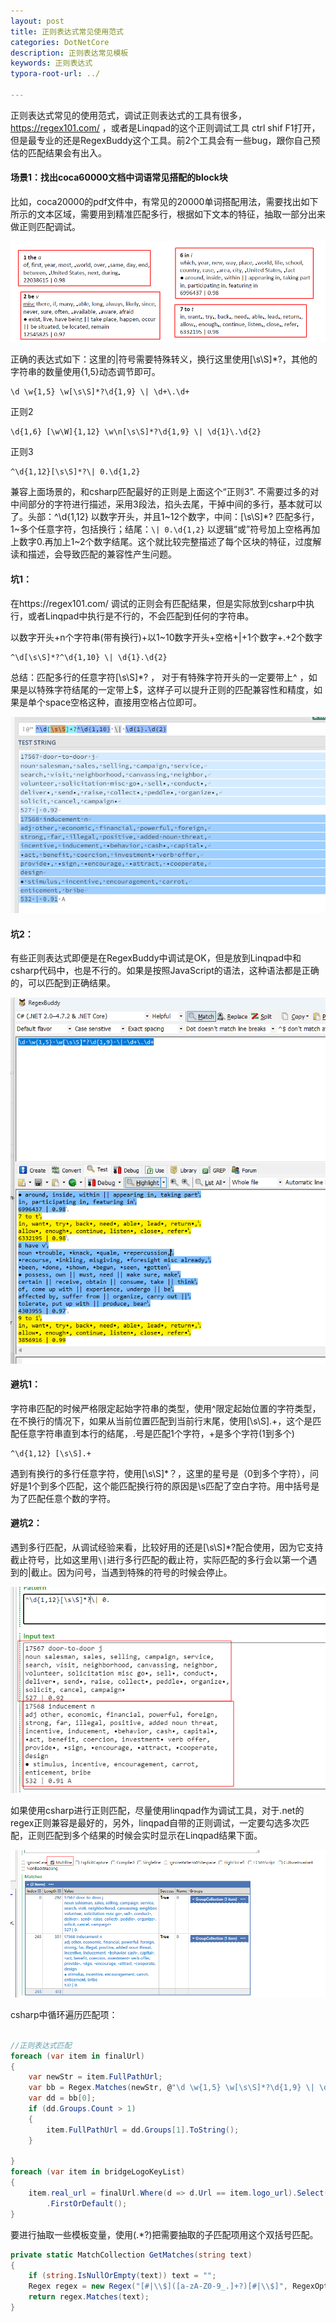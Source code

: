 ```yaml
---
layout: post
title: 正则表达式常见使用范式
categories: DotNetCore
description: 正则表达常见模板
keywords: 正则表达式
typora-root-url: ../

---
```


正则表达式常见的使用范式，调试正则表达式的工具有很多，https://regex101.com/ ，或者是Linqpad的这个正则调试工具 ctrl shif F1打开，但是最专业的还是RegexBuddy这个工具。前2个工具会有一些bug，跟你自己预估的匹配结果会有出入。

#### 场景1：找出coca60000文档中词语常见搭配的block块

比如，coca20000的pdf文件中，有常见的20000单词搭配用法，需要找出如下所示的文本区域，需要用到精准匹配多行，根据如下文本的特征，抽取一部分出来做正则匹配调试。

![image-20231111141911500](/images/posts/image-20231111141911500.png)

正确的表达式如下：这里的|符号需要特殊转义，换行这里使用[\s\S]*?，其他的字符串的数量使用{1,5}动态调节即可。

````shell
\d \w{1,5} \w[\s\S]*?\d{1,9} \| \d+\.\d+
````

正则2

```shell
\d{1,6} [\w\W]{1,12} \w\n[\s\S]*?\d{1,9} \| \d{1}\.\d{2}
```

正则3

```shell
^\d{1,12}[\s\S]*?\| 0.\d{1,2}
```

兼容上面场景的，和csharp匹配最好的正则是上面这个“正则3”. 不需要过多的对中间部分的字符进行描述，采用3段法，掐头去尾，干掉中间的多行，基本就可以了。头部：^\d{1,12} 以数字开头，并且1~12个数字，中间：[\s\S]*? 匹配多行，1~多个任意字符，包括换行；结尾：`\| 0.\d{1,2}`  以逻辑“或”符号加上空格再加上数字0.再加上1~2个数字结尾。这个就比较完整描述了每个区块的特征，过度解读和描述，会导致匹配的兼容性产生问题。

#### 坑1：

在https://regex101.com/ 调试的正则会有匹配结果，但是实际放到csharp中执行，或者Linqpad中执行是不行的，不会匹配到任何的字符串。

以数字开头+n个字符串(带有换行)+以1~10数字开头+空格+|+1个数字+.+2个数字

```shell
^\d[\s\S]*?^\d{1,10} \| \d{1}.\d{2}
```

总结：匹配多行的任意字符[\s\S]*? ， 对于有特殊字符开头的一定要带上^ ，如果是以特殊字符结尾的一定带上$，这样子可以提升正则的匹配兼容性和精度，如果是单个space空格这种，直接用空格占位即可。

![image-20231111172614796](/images/posts/image-20231111172614796.png)

#### 坑2：

有些正则表达式即便是在RegexBuddy中调试是OK，但是放到Linqpad中和csharp代码中，也是不行的。如果是按照JavaScript的语法，这种语法都是正确的，可以匹配到正确结果。

![image-20231111141425071](/images/posts/image-20231111141425071.png)

#### 避坑1：

字符串匹配的时候严格限定起始字符串的类型，使用^限定起始位置的字符类型，在不换行的情况下，如果从当前位置匹配到当前行末尾，使用[\s\S].+，这个是匹配任意字符串直到本行的结尾，.号是匹配1个字符，+是多个字符(1到多个)

````shell
^\d{1,12} [\s\S].+
````

遇到有换行的多行任意字符，使用[\s\S]*？，这里的星号是（0到多个字符），问好是1个到多个匹配，这个能匹配换行符的原因是\s匹配了空白字符。用中括号是为了匹配任意个数的字符。



#### 避坑2：

遇到多行匹配，从调试经验来看，比较好用的还是[\s\S]*?配合使用，因为它支持截止符号，比如这里用`\|`进行多行匹配的截止符，实际匹配的多行会以第一个遇到的|截止。因为问号，当遇到特殊的符号的时候会停止。

![image-20231111181330887](/images/posts/image-20231111181330887.png)

如果使用csharp进行正则匹配，尽量使用linqpad作为调试工具，对于.net的regex正则兼容是最好的，另外，linqpad自带的正则调试，一定要勾选多次匹配，正则匹配到多个结果的时候会实时显示在Linqpad结果下面。

![image-20231111180955221](/images/posts/image-20231111180955221.png)



csharp中循环遍历匹配项：

```csharp

//正则表达式匹配
foreach (var item in finalUrl)
{
    var newStr = item.FullPathUrl;
    var bb = Regex.Matches(newStr, @"\d \w{1,5} \w[\s\S]*?\d{1,9} \| \d+\.\d+", RegexOptions.None);
    var dd = bb[0];
    if (dd.Groups.Count > 1)
    {
        item.FullPathUrl = dd.Groups[1].ToString();
    }

}
foreach (var item in bridgeLogoKeyList)
{
    item.real_url = finalUrl.Where(d => d.Url == item.logo_url).Select(d => d.FullPathUrl)
        .FirstOrDefault();
}
```

要进行抽取一些模板变量，使用(.*?)把需要抽取的子匹配项用这个双括号匹配。

```csharp
private static MatchCollection GetMatches(string text)
{
    if (string.IsNullOrEmpty(text)) text = "";
    Regex regex = new Regex("[#|\\$]([a-zA-Z0-9_.]+?)[#|\\$]", RegexOptions.IgnoreCase | RegexOptions.Multiline);
    return regex.Matches(text);
}
```

